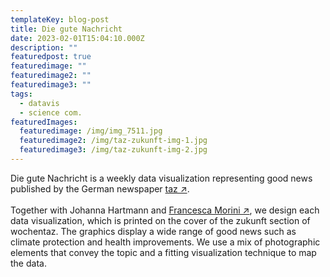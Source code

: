 ```yaml
---
templateKey: blog-post
title: Die gute Nachricht
date: 2023-02-01T15:04:10.000Z
description: ""
featuredpost: true
featuredimage: ""
featuredimage2: ""
featuredimage3: ""
tags:
  - datavis
  - science com.
featuredImages:
  featuredimage: /img/img_7511.jpg
  featuredimage2: /img/taz-zukunft-img-1.jpg
  featuredimage3: /img/taz-zukunft-img-2.jpg
---
```

D﻿ie gute Nachricht is a weekly data visualization representing good news published by the German newspaper [taz ↗](https://taz.de/).\
\
Together with Johanna Hartmann and [Francesca Morini ↗](https://www.morini.design/), we design each data visualization, which is printed on the cover of the zukunft section of wochentaz. The graphics display a wide range of good news such as climate protection and health improvements. We use a mix of photographic elements that convey the topic and a fitting visualization technique to map the data.